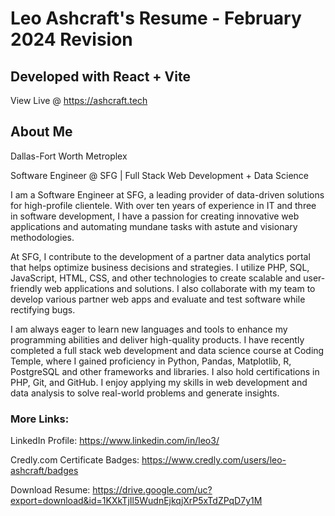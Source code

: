 # Leo Ashcraft's Resume - February 2024 Revision
## Developed with React + Vite

View Live @ https://ashcraft.tech

## About Me
Dallas-Fort Worth Metroplex

Software Engineer @ SFG | Full Stack Web Development + Data Science

I am a Software Engineer at SFG, a leading provider of data-driven solutions for high-profile clientele. With over ten years of experience in IT and three in software development, I have a passion for creating innovative web applications and automating mundane tasks with astute and visionary methodologies.

At SFG, I contribute to the development of a partner data analytics portal that helps optimize business decisions and strategies. I utilize PHP, SQL, JavaScript, HTML, CSS, and other technologies to create scalable and user-friendly web applications and solutions. I also collaborate with my team to develop various partner web apps and evaluate and test software while rectifying bugs.

I am always eager to learn new languages and tools to enhance my programming abilities and deliver high-quality products. I have recently completed a full stack web development and data science course at Coding Temple, where I gained proficiency in Python, Pandas, Matplotlib, R, PostgreSQL and other frameworks and libraries. I also hold certifications in PHP, Git, and GitHub. I enjoy applying my skills in web development and data analysis to solve real-world problems and generate insights.

### More Links:

LinkedIn Profile: https://www.linkedin.com/in/leo3/

Credly.com Certificate Badges: https://www.credly.com/users/leo-ashcraft/badges

Download Resume: https://drive.google.com/uc?export=download&id=1KXkTjIl5WudnEjkqjXrP5xTdZPqD7y1M
